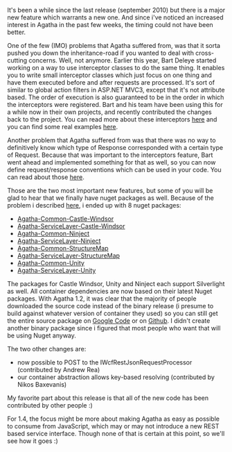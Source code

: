 It's been a while since the last release (september 2010) but there is a major new feature which warrants a new one. And since i've noticed an increased interest in Agatha in the past few weeks, the timing could not have been better. 

One of the few (IMO) problems that Agatha suffered from, was that it sorta pushed you down the inheritance-road if you wanted to deal with cross-cutting concerns. Well, not anymore. Earlier this year, Bart Deleye started working on a way to use interceptor classes to do the same thing. It enables you to write small interceptor classes which just focus on one thing and have them executed before and after requests are processed. It's sort of similar to global action filters in ASP.NET MVC3, except that it's not attribute based. The order of execution is also guaranteed to be in the order in which the interceptors were registered. Bart and his team have been using this for a while now in their own projects, and recently contributed the changes back to the project. You can read more about these interceptors <a href="https://github.com/davybrion/Agatha/wiki/RequestHandlerInterceptors" target="_blank">here</a> and you can find some real examples <a href="https://github.com/davybrion/Agatha/wiki/RequestHandlerInterceptorsExamples" target="_blank">here</a>.

Another problem that Agatha suffered from was that there was no way to definitively know which type of Response corresponded with a certain type of Request. Because that was important to the interceptors feature, Bart went ahead and implemented something for that as well, so you can now define request/response conventions which can be used in your code. You can read about those <a href="https://github.com/davybrion/Agatha/wiki/Conventions" target="_blank">here</a>.

Those are the two most important new features, but some of you will be glad to hear that we finally have nuget packages as well. Because of the problem i described <a href="http://davybrion.com/blog/2011/03/a-nuget-packaging-dilemma/" target="_blank">here</a>, i ended up with 8 nuget packages:
<ul>
	<li><a href="http://nuget.org/List/Packages/Agatha-Common-Castle-Windsor" target="_blank">Agatha-Common-Castle-Windsor</a></li>
	<li><a href="http://nuget.org/List/Packages/Agatha-ServiceLayer-Castle-Windsor" target="_blank">Agatha-ServiceLayer-Castle-Windsor</a></li>
	<li><a href="http://nuget.org/List/Packages/Agatha-Common-Ninject" target="_blank">Agatha-Common-Ninject</a></li>
	<li><a href="http://nuget.org/List/Packages/Agatha-ServiceLayer-Ninject" target="_blank">Agatha-ServiceLayer-Ninject</a></li>
	<li><a href="http://nuget.org/List/Packages/Agatha-Common-StructureMap" target="_blank">Agatha-Common-StructureMap</a></li>
	<li><a href="http://nuget.org/List/Packages/Agatha-ServiceLayer-StructureMap" target="_blank">Agatha-ServiceLayer-StructureMap</a></li>
	<li><a href="http://nuget.org/List/Packages/Agatha-Common-Unity" target="_blank">Agatha-Common-Unity</a></li>
	<li><a href="http://nuget.org/List/Packages/Agatha-ServiceLayer-Unity" target="_blank">Agatha-ServiceLayer-Unity</a></li>
</ul>

The packages for Castle Windsor, Unity and Ninject each support Silverlight as well. All container dependencies are now based on their latest Nuget packages. With Agatha 1.2, it was clear that the majority of people downloaded the source code instead of the binary release (i presume to build against whatever version of container they used) so you can still get the entire source package on <a href="http://code.google.com/p/agatha-rrsl/downloads/list" target="_blank">Google Code</a> or on <a href="https://github.com/davybrion/Agatha/zipball/agatha-1.3" target="_blank">Github</a>. I didn't create another binary package since i figured that most people who want that will be using Nuget anyway.

The two other changes are:
<ul>
	<li>now possible to POST to the IWcfRestJsonRequestProcessor (contributed by Andrew Rea)</li>
	<li>our container abstraction allows key-based resolving (contributed by Nikos Baxevanis)</li>
</ul>

My favorite part about this release is that all of the new code has been contributed by other people :)

For 1.4, the focus might be more about making Agatha as easy as possible to consume from JavaScript, which may or may not introduce a new REST based service interface.  Though none of that is certain at this point, so we'll see how it goes :)